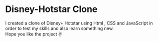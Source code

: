 # Disney-Hotstar Clone
I created a clone of Disney+ Hotstar using Html , CSS and JavaScript in order to test my skills and also learn something new.                                                     
Hope you like the project ✌️
